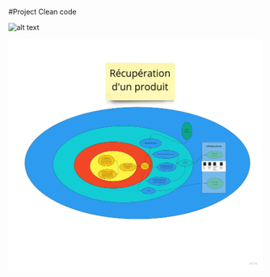 
#Project Clean code

![alt text](https://github.com/aMaubert/clean-code-project/edit/main/img17.jpg?raw=true)

![Screenshot](img17.jpg)
